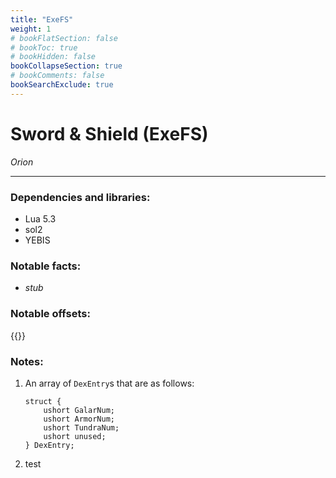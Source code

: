 ```yaml
---
title: "ExeFS"
weight: 1
# bookFlatSection: false
# bookToc: true
# bookHidden: false
bookCollapseSection: true
# bookComments: false
bookSearchExclude: true
---
```

# Sword & Shield (ExeFS)

*Orion*

------------------------------

### Dependencies and libraries:
 - Lua 5.3
 - sol2
 - YEBIS

### Notable facts:
 - *stub*

### Notable offsets:

{{<csv-to-markdown file="data/orion/exefs.csv">}}

### Notes:

1. An array of `DexEntry`s that are as follows:
    ```
    struct {
        ushort GalarNum;
        ushort ArmorNum;
        ushort TundraNum;
        ushort unused;
    } DexEntry;
    ```
2. test

